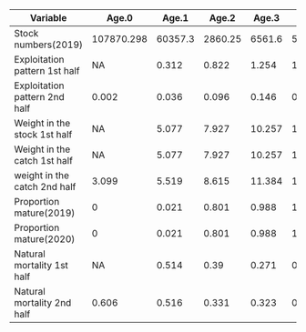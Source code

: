 |Variable|Age.0|Age.1|Age.2|Age.3|Age.4|
|---|---|---|---|---|---|
|Stock numbers(2019)|107870.298|60357.3|2860.25|6561.6|519.456|
|Exploitation pattern 1st half|NA|0.312|0.822|1.254|1.254|
|Exploitation pattern 2nd half|0.002|0.036|0.096|0.146|0.146|
|Weight in the stock 1st half|NA|5.077|7.927|10.257|12.511|
|Weight in the catch 1st half|NA|5.077|7.927|10.257|12.511|
|weight in the catch 2nd half|3.099|5.519|8.615|11.384|13.154|
|Proportion mature(2019)|0|0.021|0.801|0.988|1|
|Proportion mature(2020)|0|0.021|0.801|0.988|1|
|Natural mortality 1st half|NA|0.514|0.39|0.271|0.251|
|Natural mortality 2nd half|0.606|0.516|0.331|0.323|0.304|
